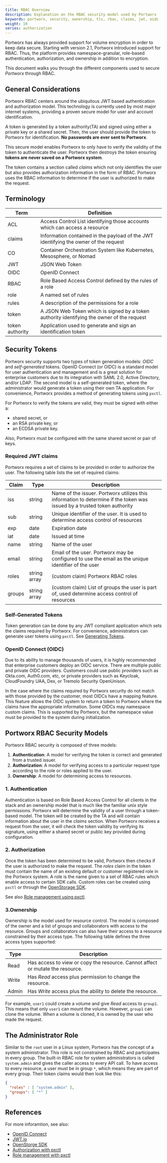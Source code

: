 ```yaml
---
title: RBAC Overview
description: Explanation on the RBAC security model used by Portworx
keywords: portworx, security, ownership, tls, rbac, claims, jwt, oidc
weight: 10
series: authorization
---
```


Portworx has always provided support for volume encryption in order to keep data secure. Starting with version 2.1, Portworx introduced support for RBAC. Thus, the platform provides namespace-granular, role-based authentication, authorization, and ownership in addition to encryption.

This document walks you through the different components used to secure _Portworx_ through RBAC.

## General Considerations

Portworx RBAC centers around the ubiquitous JWT based authentication and
authorization model. This technology is currently used by most major internet
systems, providing a proven secure model for user and account identification.

A token is generated by a token authority(TA) and signed using either a private key or a shared secret. Then, the user should provide the token to Portworx for identification. **No passwords are ever sent to Portworx**.

This secure model enables Portworx to only have to verify the validity of the token to authenticate the user. Portworx then destroys the token ensuring **tokens are never saved on a Portworx system**.

The token contains a section called _claims_ which not only identifies the user but also provides authorization information in the form of RBAC. Portworx uses the RBAC information to determine if the user is authorized to make the request.

## Terminology

| Term | Definition |
| ---- | ---------- |
| ACL | Access Control List identifying those accounts which can access a resource|
| claims | Information contained in the payload of the JWT identifying the owner of the request |
| CO | Container Orchestration System like Kubernetes, Mesosphere, or Nomad |
| JWT | JSON Web Token |
| OIDC | OpenID Connect |
| RBAC | Role Based Access Control defined by the rules of a role |
| role | A named set of rules |
| rules | A description of the permissions for a role |
| token | A JSON Web Token which is signed by a token authority identifying the owner of the request |
| token authority | Application used to generate and sign an identification token |

## Security Tokens

Portworx security supports two types of token generation models: _OIDC_ and
_self-generated_ tokens. OpenID Connect (or OIDC) is a standard model for user authentication and management and is a great solution for enterprise customers due to its integration with SAML 2.0, Active Directory, and/or LDAP. The second model is a self-generated token, where the administrator would generate a token using their own TA application. For convenience, Portworx provides a method of generating tokens using `pxctl`.

For Portworx to verify the tokens are valid, they must be signed with either a:

* shared secret, or
* an RSA private key, or
* an ECDSA private key.

Also, Portworx must be configured with the same shared secret or pair of keys.

### Required JWT claims

Portworx requires a set of claims to be provided in order to authorize the user. The following table lists the set of required claims:

| Claim | Type | Description |
| ----- | ---- | ----------- |
| iss   | string | Name of the issuer. Portworx utilizes this information to determine if the token was issued by a trusted token authority |
| sub | string | Unique identifier of the user. It is used to determine access control of resources |
| exp | date | Expiration date |
| iat | date | Issued at time |
| name | string | Name of the user |
| email | string | Email of the user. Portworx may be configured to use the email as the unique identifier of the user |
| roles | string array | (custom claim) Portworx RBAC roles |
| groups | string array | (custom claim) List of groups the user is part of, used determine access control of resources |

### Self-Generated Tokens

Token generation can be done by any JWT compliant application which sets the claims required by Portworx. For convenience, administrators can generate user tokens using `pxctl`. See [Generating Tokens](/reference/cli/authorization/#generate_tokens).

### OpenID Connect (OIDC)

Due to its ability to manage thousands of users, it is highly recommended that enterprise customers deploy an OIDC service. There are multiple public and private OIDC providers. Customers could use public providers such as Okta.com, Auth0.com, etc, or private providers such as Keycloak, CloudFoundry UAA, Dex, or Tremolo Security OpenUnison.

In the case where the claims required by Portworx security do not match with those provided by the customer, most OIDCs have a mapping feature. This feature allows the OIDC system to return a token to Portworx where the claims have the appropriate information. Some OIDCs may namespace custom claims. This is supported by Portworx, but the namespace value must be provided to the system during initialization.

## Portworx RBAC Security Models

Portworx RBAC security is composed of three models:

1. **Authentication**: A model for verifying the token is correct and generated from
   a trusted issuer.
2. **Authorization**: A model for verifying access to a particular request type
   according to the role or roles applied to the user.
3. **Ownership**: A model for determining access to resources.


### 1. Authentication

Authentication is based on Role Based Access Control for all clients in the stack and an ownership model that is much like the familiar unix style permissions. Portworx will determine the validity of a user through a token-based model. The token will be created by the TA and will contain information about the user in the _claims_ section. When Portworx receives a request from the user, it will check the token validity by verifying its signature, using either a shared secret or public key provided during configuration.

### 2. Authorization

Once the token has been determined to be valid, Portworx then checks if the user is authorized to make the request. The _roles_ claim in the token must contain the name of an existing default or customer registered role in the Portworx system. A role is the name given to a set of RBAC rules which enable access to certain SDK calls. Custom roles can be created using `pxctl` or through the [OpenStorage SDK](https://libopenstorage.github.io/w/release-6.1.generated-api.html#serviceopenstorageapiopenstoragerole).

See also [Role management using pxctl](/reference/cli/role).

### 3.Ownership

Ownership is the model used for resource control. The model is composed of the owner and a list of groups and collaborators with access to the resource. Groups and collaborators can also have their access to a resource constrained by their access type. The following table defines the three access types supported:

| Type | Description |
| ---- | ----------- |
| Read | Has access to view or copy the resource. Cannot affect or mutate the resource. |
| Write | Has _Read_ access plus permission to change the resource. |
| Admin | Has _Write_ access plus the ability to delete the resource. |

For example, `user1` could create a volume and give _Read_ access to `group1`. This means that only `user1` can mount the volume. However, `group1` can clone the volume. When a volume is cloned, it is owned by the user who made the request.

## The Administrator Role

Similar to the `root` user in a Linux system, Portworx has the concept of a system administrator. This role is not constrained by RBAC and participates in every group. The built-in RBAC role for system administrators is called `system.admin` and gives the caller access to every API call. To have access to every resource, a user must be in group `*`, which means they are part of every group. Their token claims would then look like this:

```json
{
  "roles" : [ "system.admin" ],
  "groups": [ "*" ]
}
```

## References

For more inforamtion, see also:

* [OpenID Connect](https://openid.net)
* [JWT.io](https://jwt.io)
* [OpenStorge SDK](https://libopenstorage.github.io/w/)
* [Authorization with pxctl](/reference/cli/authorization)
* [Role management with pxctl](/reference/cli/role)
